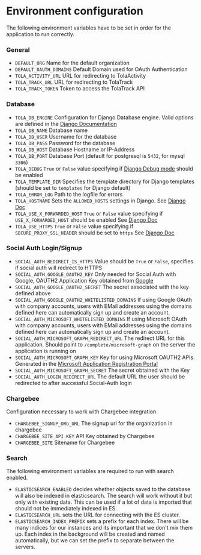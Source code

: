 # Environment configuration

The following environment variables have to be set in order for the application to run correctly.

### General
* `DEFAULT_ORG` Name for the default organization
* `DEFAULT_OAUTH_DOMAINS` Default Domain used for OAuth Authentication
* `TOLA_ACTIVITY_URL` URL for redirecting to TolaActivity
* `TOLA_TRACK_URL` URL for redirecting to TolaTrack
* `TOLA_TRACK_TOKEN` Token to access the TolaTrack API

### Database
* `TOLA_DB_ENGINE` Configuration for Django Database engine. Valid options are defined 
in the [Django Documentation](https://docs.djangoproject.com/en/2.0/ref/settings/#engine)
* `TOLA_DB_NAME` Database name
* `TOLA_DB_USER` Username for the database
* `TOLA_DB_PASS` Password for the database
* `TOLA_DB_HOST` Database Hostname or IP-Address
* `TOLA_DB_PORT` Database Port (default for postgresql is `5432`, for mysql `3306`)
* `TOLA_DEBUG` `True` or `False` value specifying if 
[Django Debug mode](https://docs.djangoproject.com/en/2.0/ref/settings/#std:setting-DEBUG) should be enabled
* `TOLA_TEMPLATE_DIR` Specifies the template directory for Django templates 
(should be set to `templates` for Django default)
* `TOLA_ERROR_LOG` Path to the logfile for errors
* `TOLA_HOSTNAME` Sets the `ALLOWED_HOSTS` settings in Django.
 See [Django Doc](https://docs.djangoproject.com/en/2.0/ref/settings/#allowed-hosts)
* `TOLA_USE_X_FORWARDED_HOST` `True` or `False` value specifying if `USE_X_FORWARDED_HOST` should be enabled
See [Django Doc](https://docs.djangoproject.com/en/2.0/ref/settings/#std:setting-USE_X_FORWARDED_HOST)
* `TOLA_USE_HTTPS` `True` or `False` value specifying if `SECURE_PROXY_SSL_HEADER` should be set to `https`
See [Django Doc](https://docs.djangoproject.com/en/2.0/ref/settings/#std:setting-SECURE_PROXY_SSL_HEADER)

### Social Auth Login/Signup
* `SOCIAL_AUTH_REDIRECT_IS_HTTPS` Value should be `True` or `False`, specifies if social auth will redirect to HTTPS
* `SOCIAL_AUTH_GOOGLE_OAUTH2_KEY` Only needed for Social Auth with Google, OAUTH2 Application Key obtained 
from [Google](https://developers.google.com/identity/protocols/OAuth2)
* `SOCIAL_AUTH_GOOGLE_OAUTH2_SECRET` The secret associated with the key defined above
* `SOCIAL_AUTH_GOOGLE_OAUTH2_WHITELISTED_DOMAINS` If using Google OAuth with company accounts, users with EMail addresses
 using the domains defined here can automatically sign up and create an account.
* `SOCIAL_AUTH_MICROSOFT_WHITELISTED_DOMAINS` If using Microsoft OAuth with company accounts, users with EMail addresses
 using the domains defined here can automatically sign up and create an account.
* `SOCIAL_AUTH_MICROSOFT_GRAPH_REDIRECT_URL` The redirect URL for this application. 
Should point to `/complete/microsoft-graph` on the server the application is running on
* `SOCIAL_AUTH_MICROSOFT_GRAPH_KEY` Key for using Microsoft OAUTH2 APIs. 
Generated in the [Microsoft Application Registration Portal](https://apps.dev.microsoft.com/)
* `SOCIAL_AUTH_MICROSOFT_GRAPH_SECRET` The secret obtained with the Key
* `SOCIAL_AUTH_LOGIN_REDIRECT_URL` The default URL the user should be redirected to after successful Social-Auth login

### Chargebee
Configuration necessary to work with Chargebee integration
* `CHARGEBEE_SIGNUP_ORG_URL` The signup url for the organization in chargebee
* `CHARGEBEE_SITE_API_KEY` API Key obtained by Chargebee
* `CHARGEBEE_SITE` Sitename for Chargebee

### Search

The following environment variables are required to run with search enabled.

* `ELASTICSEARCH_ENABLED` decides whether objects saved to the database will also be indexed in elasticsearch. The search will work without it but only with existing data. This can be used if a lot of data is imported that should not be immediately indexed in ES.
* `ELASTICSEARCH_URL` sets the URL for connecting with the ES cluster.
* `ELASTICSEARCH_INDEX_PREFIX` sets a prefix for each index. There will be many indices for our instances and its important that we don't mix them up. Each index in the background will be created and named automatically, but we can set the prefix to separate between the servers.

